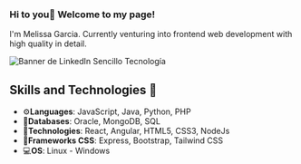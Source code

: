 

<!--
**MeliiG/MeliiG** is a ✨ _special_ ✨ repository because its `README.md` (this file) appears on your GitHub profile.

Here are some ideas to get you started:

- 🔭 I’m currently working on ...
- 🌱 I’m currently learning ...
- 👯 I’m looking to collaborate on ...
- 🤔 I’m looking for help with ...
- 💬 Ask me about ...
- 📫 How to reach me: ...
- 😄 Pronouns: ...
- ⚡ Fun fact: ...
-->

   ### Hi to you👋 Welcome to my page!

   I'm Melissa Garcia.
    Currently venturing into frontend web development with high quality in detail.
    


![Banner de LinkedIn Sencillo Tecnología](https://github.com/MeliiG/MeliiG/assets/88354500/3f5834c0-56db-45b2-b05b-67d88ff1f5bf)

  ## Skills and Technologies 🚀
- ⚙️**Languages**: JavaScript, Java, Python, PHP
- 📑**Databases**: Oracle, MongoDB, SQL
- 🧩**Technologies**: React, Angular, HTML5, CSS3, NodeJs
- 🎨**Frameworks CSS**: Express, Bootstrap, Tailwind CSS
- 💻**OS**: Linux - Windows

</div> 
